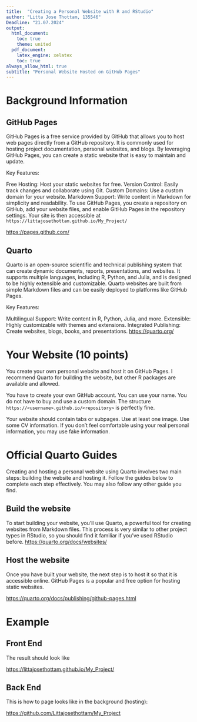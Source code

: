 ```yaml
---
title:  "Creating a Personal Website with R and RStudio"
author: "Litta Jose Thottam, 135546"
Deadline: "21.07.2024"
output:
  html_document:
    toc: true
    theme: united
  pdf_document:
    latex_engine: xelatex
    toc: true
always_allow_html: true
subtitle: "Personal Website Hosted on GitHub Pages"
---
```


# Background Information

## GitHub Pages

GitHub Pages is a free service provided by GitHub that allows you to host web pages directly from a GitHub repository. It is commonly used for hosting project documentation, personal websites, and blogs. By leveraging GitHub Pages, you can create a static website that is easy to maintain and update.

Key Features:

Free Hosting: Host your static websites for free. Version Control: Easily track changes and collaborate using Git. Custom Domains: Use a custom domain for your website. Markdown Support: Write content in Markdown for simplicity and readability. To use GitHub Pages, you create a repository on GitHub, add your website files, and enable GitHub Pages in the repository settings. Your site is then accessible at `https://littajosethottam.github.io/My_Project/`

https://pages.github.com/

## Quarto

Quarto is an open-source scientific and technical publishing system that can create dynamic documents, reports, presentations, and websites. It supports multiple languages, including R, Python, and Julia, and is designed to be highly extensible and customizable. Quarto websites are built from simple Markdown files and can be easily deployed to platforms like GitHub Pages.

Key Features:

Multilingual Support: Write content in R, Python, Julia, and more. Extensible: Highly customizable with themes and extensions. Integrated Publishing: Create websites, blogs, books, and presentations. https://quarto.org/

# Your Website (10 points)

You create your own personal website and host it on GitHub Pages. I recommend Quarto for building the website, but other R packages are available and allowed.

You have to create your own GitHub account. You can use your name. You do not have to buy and use a custom domain. The structure` https://<username>.github.io/<repository>` is perfectly fine.

Your website should contain tabs or subpages. Use at least one image. Use some CV information. If you don’t feel comfortable using your real personal information, you may use fake information.

# Official Quarto Guides

Creating and hosting a personal website using Quarto involves two main steps: building the website and hosting it. Follow the guides below to complete each step effectively. You may also follow any other guide you find.

## Build the website
To start building your website, you’ll use Quarto, a powerful tool for creating websites from Markdown files. This process is very similar to other project types in RStudio, so you should find it familiar if you’ve used RStudio before.
https://quarto.org/docs/websites/

## Host the website

Once you have built your website, the next step is to host it so that it is accessible online. GitHub Pages is a popular and free option for hosting static websites.

https://quarto.org/docs/publishing/github-pages.html

# Example

## Front End

The result should look like

https://littajosethottam.github.io/My_Project/

## Back End

This is how to page looks like in the background (hosting):

https://github.com/Littajosethottam/My_Project
